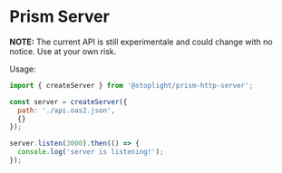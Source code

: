 # Prism Server

**NOTE:** The current API is still experimentale and could change with no notice. Use at your own risk.

Usage:

```js
import { createServer } from '@stoplight/prism-http-server';

const server = createServer({
  path: './api.oas2.json',
  {}
});

server.listen(3000).then(() => {
  console.log('server is listening!');
});
```
